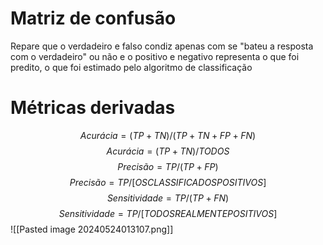 # Matriz de confusão
Repare que o verdadeiro e falso condiz apenas com se "bateu a resposta com o verdadeiro" ou não e o positivo e negativo representa o que foi predito, o que foi estimado pelo algoritmo de classificação

# Métricas derivadas
$$
Acurácia = (TP+TN)/(TP+TN+FP+FN)
$$$$
Acurácia = (TP+TN)/TODOS
$$
$$
Precisão = TP/(TP+FP)
$$
$$
Precisão = TP/[OS CLASSIFICADOS POSITIVOS]
$$
$$
Sensitividade = TP/(TP+FN)
$$
$$
Sensitividade = TP/[TODOS REALMENTE POSITIVOS]
$$
![[Pasted image 20240524013107.png]]
